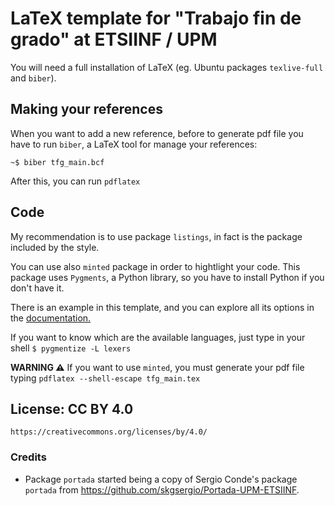 # LaTeX template for "Trabajo fin de grado" at ETSIINF / UPM

You will need a full installation of LaTeX (eg. Ubuntu packages `texlive-full` and `biber`).

## Making your references

When you want to add a new reference, before to generate pdf file you have to run `biber`, a LaTeX tool for manage your references:

```shell
~$ biber tfg_main.bcf
```

After this, you can run `pdflatex`

## Code

My recommendation is to use package `listings`, in fact is the package included by the style.

You can use also `minted` package in order to hightlight your code. This package uses
`Pygments`, a Python library, so you have to install Python if you don't have it.

There is an example in this template, and you can explore all its options in the
[documentation.](http://osl.ugr.es/CTAN/macros/latex/contrib/minted/minted.pdf)

If you want to know which are the available languages, just type in your shell ```$ pygmentize -L lexers```

**WARNING :warning:** If you want to use `minted`, you must generate your pdf file
typing `pdflatex --shell-escape tfg_main.tex`

## License: CC BY 4.0

    https://creativecommons.org/licenses/by/4.0/

### Credits

- Package `portada` started being a copy of Sergio Conde's package `portada` from https://github.com/skgsergio/Portada-UPM-ETSIINF.

